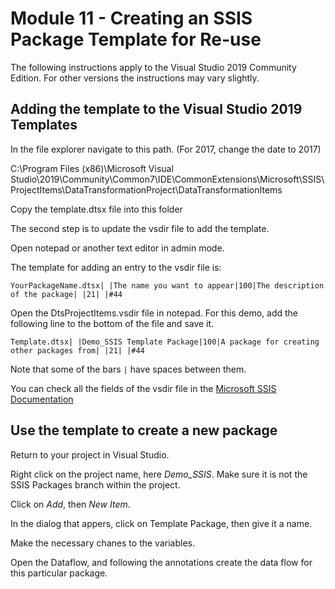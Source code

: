 ﻿# Module 11 - Creating an SSIS Package Template for Re-use

The following instructions apply to the Visual Studio 2019 Community Edition. For other versions the instructions may vary slightly.

## Adding the template to the Visual Studio 2019 Templates

In the file explorer navigate to this path. (For 2017, change the date to 2017)

C:\Program Files (x86)\Microsoft Visual Studio\2019\Community\Common7\IDE\CommonExtensions\Microsoft\SSIS\ProjectItems\DataTransformationProject\DataTransformationItems

Copy the template.dtsx file into this folder

The second step is to update the vsdir file to add the template.

Open notepad or another text editor in admin mode.

The template for adding an entry to the vsdir file is:

```
YourPackageName.dtsx| |The name you want to appear|100|The description of the package| |21| |#44
```

Open the DtsProjectItems.vsdir file in notepad. For this demo, add the following line to the bottom of the file and save it.

```
Template.dtsx| |Demo_SSIS Template Package|100|A package for creating other packages from| |21| |#44
```

Note that some of the bars `|` have spaces between them.

You can check all the fields of the vsdir file in the [Microsoft SSIS Documentation](https://docs.microsoft.com/en-us/visualstudio/extensibility/internals/template-directory-description-dot-vsdir-files)

## Use the template to create a new package

Return to your project in Visual Studio.

Right click on the project name, here _Demo_SSIS_. Make sure it is not the SSIS Packages branch within the project.

Click on _Add_, then _New Item_. 

In the dialog that appers, click on Template Package, then give it a name.

Make the necessary chanes to the variables.

Open the Dataflow, and following the annotations create the data flow for this particular package.